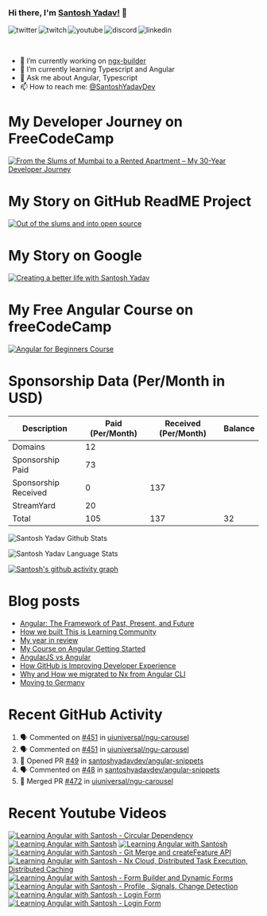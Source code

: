 ### Hi there, I'm [Santosh Yadav!](https://santoshyadav.dev) 👋

<p>
<a href="https://twitter.com/SantoshYadavDev">
   <img align="left" alt="twitter" src="https://img.shields.io/badge/Twitter-1DA1F2?style=for-the-badge&logo=twitter&logoColor=white" />
</a>&nbsp;&nbsp;

<a href="https://www.twitch.tv/santoshyadavdev">
   <img align="left" alt="twitch" src="https://img.shields.io/badge/Twitch-9146FF?style=for-the-badge&logo=twitch&logoColor=white" />
</a>&nbsp;&nbsp;

<a href="https://www.youtube.com/c/TechTalksWithSantosh">
   <img align="left" alt="youtube" src="https://img.shields.io/badge/YouTube-FF0000?style=for-the-badge&logo=youtube&logoColor=white" />
</a>&nbsp;&nbsp;

<a href="https://discord.gg/m6cNkVfXrQ">
   <img align="left" alt="discord" src="https://img.shields.io/badge/Discord-7289DA?style=for-the-badge&logo=discord&logoColor=white" />
</a>&nbsp;&nbsp;

<a href="https://www.linkedin.com/in/santoshyadavdev/">
   <img align="left" alt="linkedin" src="https://img.shields.io/badge/LinkedIn-0077B5?style=for-the-badge&logo=linkedin&logoColor=white" />
</a>
   


<p/>

<br/>
<p>

- 🔭 I’m currently working on [ngx-builder](https://github.com/ngx-builders)
- 🌱 I’m currently learning Typescript and Angular
- 💬 Ask me about Angular, Typescript
- 📫 How to reach me: [@SantoshYadavDev](https://twitter.com/SantoshYadavDev)

</p>

# My Developer Journey on FreeCodeCamp

[![From the Slums of Mumbai to a Rented Apartment – My 30-Year Developer Journey](https://images.ctfassets.net/s5uo95nf6njh/X5UtU4CujK58wJ0GYMOgX/5c270bf97627dd06134c316de8b95e44/Santosh_Yadav_07.01.2023_055.jpg?w=1200&fm=avif)](https://www.freecodecamp.org/news/my-journey-into-tech-from-slums-of-mumbai-to-my-own-apartment/)

# My Story on GitHub ReadME Project

[![Out of the slums and into open source](https://images.ctfassets.net/s5uo95nf6njh/2GWKJkEH95SEwMoqxEBRoX/3413d6d4c8f05070b9d9c549075b537c/Santosh_Yadav_07.01.2023_001_1.jpg?w=1200&fm=avif)](https://github.com/readme/stories/santosh-yadav)

# My Story on Google 

[![Creating a better life with Santosh Yadav](http://img.youtube.com/vi/RpSdB7BTp_U/0.jpg)](https://youtu.be/RpSdB7BTp_U)

# My Free Angular Course on freeCodeCamp

[![Angular for Beginners Course](http://img.youtube.com/vi/3qBXWUpoPHo/0.jpg)](http://www.youtube.com/watch?v=3qBXWUpoPHo)

# Sponsorship Data (Per/Month in USD)

| Description          | Paid (Per/Month) | Received (Per/Month) | Balance |
|----------------------|------------------|----------------------|---------|
| Domains              | 12               |                      |         |
| Sponsorship Paid     | 73               |                      |         |
| Sponsorship Received | 0                | 137                  |         |
| StreamYard           | 20               |                      |         |
| Total                | 105              | 137                  | 32      |

![Santosh Yadav Github Stats](https://github-readme-stats.vercel.app/api?username=SantoshYadavDev&show_icons=true&include_all_commits=true&theme=radical)

![Santosh Yadav Language Stats](https://github-readme-stats.vercel.app/api/top-langs/?username=SantoshYadavDev&layout=compact&theme=radical)

[![Santosh's github activity graph](https://github-readme-activity-graph.vercel.app/graph?username=SantoshYadavDev&theme=github-compact)](https://github.com/ashutosh00710/github-readme-activity-graph)

# Blog posts
<!-- BLOG-POST-LIST:START -->
- [Angular: The Framework of Past, Present, and Future](https://dev.to/this-is-angular/angular-the-framework-of-past-present-and-future-87d)
- [How we built This is Learning Community](https://dev.to/this-is-learning/how-we-built-this-is-learning-community-g34)
- [My year in review](https://dev.to/this-is-learning/my-year-in-review-341d)
- [My Course on Angular Getting Started](https://dev.to/this-is-learning/my-course-on-angular-getting-started-3jec)
- [AngularJS vs Angular](https://dev.to/this-is-angular/angularjs-vs-angular-1gh6)
- [How GitHub is Improving Developer Experience](https://dev.to/this-is-learning/how-github-is-improving-developer-experience-8jj)
- [Why and How we migrated to Nx from Angular CLI](https://dev.to/this-is-angular/why-and-how-we-migrated-to-nx-from-angular-cli-5a61)
- [Moving to Germany](https://dev.to/santoshyadavdev/moving-to-germany-4no9)
<!-- BLOG-POST-LIST:END -->

# Recent GitHub Activity
<!--START_SECTION:activity-->
1. 🗣 Commented on [#451](https://github.com/uiuniversal/ngu-carousel/issues/451#issuecomment-1651873170) in [uiuniversal/ngu-carousel](https://github.com/uiuniversal/ngu-carousel)
2. 🗣 Commented on [#451](https://github.com/uiuniversal/ngu-carousel/issues/451#issuecomment-1649739386) in [uiuniversal/ngu-carousel](https://github.com/uiuniversal/ngu-carousel)
3. 💪 Opened PR [#49](https://github.com/santoshyadavdev/angular-snippets/pull/49) in [santoshyadavdev/angular-snippets](https://github.com/santoshyadavdev/angular-snippets)
4. 🗣 Commented on [#48](https://github.com/santoshyadavdev/angular-snippets/pull/48#issuecomment-1648685542) in [santoshyadavdev/angular-snippets](https://github.com/santoshyadavdev/angular-snippets)
5. 🎉 Merged PR [#472](https://github.com/uiuniversal/ngu-carousel/pull/472) in [uiuniversal/ngu-carousel](https://github.com/uiuniversal/ngu-carousel)
<!--END_SECTION:activity-->

# Recent Youtube Videos
<!-- BEGIN YOUTUBE-CARDS -->
[![Learning Angular with Santosh - Circular Dependency](https://ytcards.demolab.com/?id=MfdRxHKRMVE&title=Learning+Angular+with+Santosh+-+Circular+Dependency&lang=en&timestamp=1688938308&background_color=%230d1117&title_color=%23ffffff&stats_color=%23dedede&width=250&border_radius=5 "Learning Angular with Santosh - Circular Dependency")](https://www.youtube.com/watch?v=MfdRxHKRMVE)
[![Learning Angular with Santosh](https://ytcards.demolab.com/?id=J8p-HIAhErg&title=Learning+Angular+with+Santosh&lang=en&timestamp=1689325403&background_color=%230d1117&title_color=%23ffffff&stats_color=%23dedede&width=250&border_radius=5 "Learning Angular with Santosh")](https://www.youtube.com/watch?v=J8p-HIAhErg)
[![Learning Angular with Santosh](https://ytcards.demolab.com/?id=xQGzyfHE7G4&title=Learning+Angular+with+Santosh&lang=en&timestamp=1689239273&background_color=%230d1117&title_color=%23ffffff&stats_color=%23dedede&width=250&border_radius=5 "Learning Angular with Santosh")](https://www.youtube.com/watch?v=xQGzyfHE7G4)
[![Learning Angular with Santosh - Git Merge and createFeature API](https://ytcards.demolab.com/?id=d3SSojYImng&title=Learning+Angular+with+Santosh+-+Git+Merge+and+createFeature+API&lang=en&timestamp=1689151233&background_color=%230d1117&title_color=%23ffffff&stats_color=%23dedede&width=250&border_radius=5 "Learning Angular with Santosh - Git Merge and createFeature API")](https://www.youtube.com/watch?v=d3SSojYImng)
[![Learning Angular with Santosh - Nx Cloud, Distributed Task Execution, Distributed Caching](https://ytcards.demolab.com/?id=rFQtXK20tgc&title=Learning+Angular+with+Santosh+-+Nx+Cloud%2C+Distributed+Task+Execution%2C+Distributed+Caching&lang=en&timestamp=1689066086&background_color=%230d1117&title_color=%23ffffff&stats_color=%23dedede&width=250&border_radius=5 "Learning Angular with Santosh - Nx Cloud, Distributed Task Execution, Distributed Caching")](https://www.youtube.com/watch?v=rFQtXK20tgc)
[![Learning Angular with Santosh - Form Builder and Dynamic Forms](https://ytcards.demolab.com/?id=Msfqo_78EII&title=Learning+Angular+with+Santosh+-+Form+Builder+and+Dynamic+Forms&lang=en&timestamp=1688720786&background_color=%230d1117&title_color=%23ffffff&stats_color=%23dedede&width=250&border_radius=5 "Learning Angular with Santosh - Form Builder and Dynamic Forms")](https://www.youtube.com/watch?v=Msfqo_78EII)
[![Learning Angular with Santosh - Profile , Signals, Change Detection](https://ytcards.demolab.com/?id=IXr3-PnHWwI&title=Learning+Angular+with+Santosh+-+Profile+%2C+Signals%2C+Change+Detection&lang=en&timestamp=1688547879&background_color=%230d1117&title_color=%23ffffff&stats_color=%23dedede&width=250&border_radius=5 "Learning Angular with Santosh - Profile , Signals, Change Detection")](https://www.youtube.com/watch?v=IXr3-PnHWwI)
[![Learning Angular with Santosh - Login Form](https://ytcards.demolab.com/?id=WlXEHx4fdzQ&title=Learning+Angular+with+Santosh+-+Login+Form&lang=en&timestamp=1688461647&background_color=%230d1117&title_color=%23ffffff&stats_color=%23dedede&width=250&border_radius=5 "Learning Angular with Santosh - Login Form")](https://www.youtube.com/watch?v=WlXEHx4fdzQ)
[![Learning Angular with Santosh - Login Form](https://ytcards.demolab.com/?id=ctq7Cg4FqCw&title=Learning+Angular+with+Santosh+-+Login+Form&lang=en&timestamp=1688287975&background_color=%230d1117&title_color=%23ffffff&stats_color=%23dedede&width=250&border_radius=5 "Learning Angular with Santosh - Login Form")](https://www.youtube.com/watch?v=ctq7Cg4FqCw)
<!-- END YOUTUBE-CARDS -->
